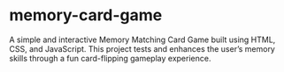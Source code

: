 # memory-card-game
A simple and interactive Memory Matching Card Game built using HTML, CSS, and JavaScript. This project tests and enhances the user’s memory skills through a fun card-flipping gameplay experience.
